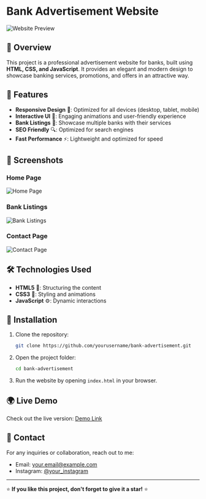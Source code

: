 # Bank Advertisement Website

![Website Preview](images/preview.png)

## 📌 Overview
This project is a professional advertisement website for banks, built using **HTML, CSS, and JavaScript**. It provides an elegant and modern design to showcase banking services, promotions, and offers in an attractive way.

## 🚀 Features
- **Responsive Design** 📱: Optimized for all devices (desktop, tablet, mobile)
- **Interactive UI** 🎨: Engaging animations and user-friendly experience
- **Bank Listings** 🏦: Showcase multiple banks with their services
- **SEO Friendly** 🔍: Optimized for search engines
- **Fast Performance** ⚡: Lightweight and optimized for speed

## 📸 Screenshots
### Home Page
![Home Page](images/home.png)

### Bank Listings
![Bank Listings](images/banks.png)

### Contact Page
![Contact Page](images/contact.png)

## 🛠️ Technologies Used
- **HTML5** 🎯: Structuring the content
- **CSS3** 🎨: Styling and animations
- **JavaScript** ⚙️: Dynamic interactions

## 📂 Installation
1. Clone the repository:
   ```bash
   git clone https://github.com/yourusername/bank-advertisement.git
   ```
2. Open the project folder:
   ```bash
   cd bank-advertisement
   ```
3. Run the website by opening `index.html` in your browser.

## 🌍 Live Demo
Check out the live version: [Demo Link](https://yourwebsite.com)

## 📧 Contact
For any inquiries or collaboration, reach out to me:
- Email: your.email@example.com
- Instagram: [@your_instagram](https://instagram.com/your_instagram)

---
⭐ **If you like this project, don't forget to give it a star!** ⭐
